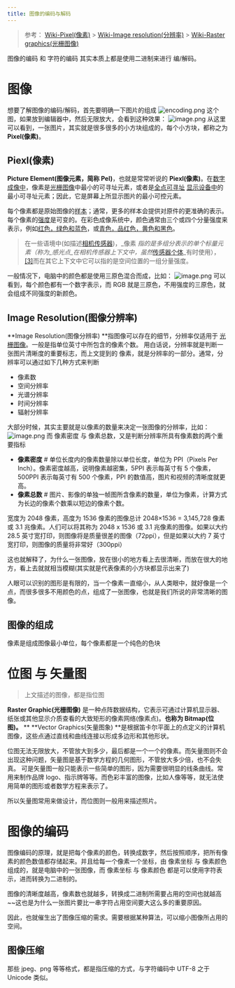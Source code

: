 ```yaml
---
title: 图像的编码与解码
---
```


> 参考： [Wiki-Pixel(像素)](https://en.wikipedia.org/wiki/Pixel) > [Wiki-Image resolution(分辨率)](https://en.wikipedia.org/wiki/Image_resolution) > [Wiki-Raster graphics(光栅图像)](https://en.wikipedia.org/wiki/Raster_graphics)

图像的编码 和 字符的编码 其实本质上都是使用二进制来进行 编/解码。

# 图像

想要了解图像的编码/解码，首先要明确一下图片的组成
![encoding.png](https://notes-learning.oss-cn-beijing.aliyuncs.com/azfrs3/1616478942730-94a24042-83ae-40c0-865a-d13c1164c61b.png)
这个图，如果放到编辑器中，然后无限放大，会看到这种效果：
![image.png](https://notes-learning.oss-cn-beijing.aliyuncs.com/azfrs3/1616478986453-7a25a9b3-f527-4491-b565-9154ca324d7f.png)
从这里可以看到，一张图片，其实就是很多很多的小方块组成的，每个小方块，都称之为 **Pixel(像素)**。

## Piexl(像素)

**Picture Element(图像元素，简称 Pel)**，也就是常常听说的 **Piexl(像素)**。在[数字成像中](https://en.wikipedia.org/wiki/Digital_imaging)，像素是[光栅图像](https://en.wikipedia.org/wiki/Raster_graphics)中最小的可寻址元素，或者是[全点可寻址](https://en.wikipedia.org/wiki/All_points_addressable) [显示设备中](https://en.wikipedia.org/wiki/Display_device)的最小可寻址元素；因此，它是屏幕上所显示图片的最小可控元素。

每个像素都是原始图像的[样本](<https://en.wikipedia.org/wiki/Sampling_(signal_processing)>)；通常，更多的样本会提供对原件的更准确的表示。每个像素的[强度](<https://en.wikipedia.org/wiki/Intensity_(physics)>)是可变的。在彩色成像系统中，颜色通常由三个或四个分量强度来表示，例如[红色，绿色和蓝色](https://en.wikipedia.org/wiki/RGB_color_model)，或[青色，品红色，黄色和黑色](https://en.wikipedia.org/wiki/CMYK_color_model)。

> 在一些语境中(如描述[相机传感器](https://en.wikipedia.org/wiki/Camera_sensor))，\_像素 _指的是多组分表示的单个标量元素（称为\_感光点\_在相机传感器上下文中，虽然_[传感器个体](https://en.wiktionary.org/wiki/sensel)\_有时使用），[\[3\]](https://en.wikipedia.org/wiki/Pixel#cite_note-3)而在其它上下文中它可以指的是空间位置的一组分量强度。

一般情况下，电脑中的颜色都是使用三原色混合而成，比如：
![image.png](https://notes-learning.oss-cn-beijing.aliyuncs.com/azfrs3/1616548024130-3762a0c9-6f90-4c9a-811b-e5dc6203bf0e.png)
可以看到，每个颜色都有一个数字表示，而 RGB 就是三原色，不用强度的三原色，就会组成不同强度的新颜色。

## Image Resolution(图像分辨率)

**Image Resolution(图像分辨率) **指图像可以存在的细节，分辨率仅适用于 [光栅图像](https://en.wikipedia.org/wiki/Raster_graphics)。一般是指单位英寸中所包含的像素个数。
用白话说，分辨率就是判断一张图片清晰度的重要标志，而上文提到的 像素，就是分辨率的一部分。通常，分辨率可以通过如下几种方式来判断

- 像素数
- 空间分辨率
- 光谱分辨率
- 时间分辨率
- 辐射分辨率

大部分时候，其实主要就是以像素的数量来决定一张图像的分辨率，比如：
![image.png](https://notes-learning.oss-cn-beijing.aliyuncs.com/azfrs3/1616547515643-ebb48cfe-1919-453c-96d5-02d3b173118b.png)
而 像素密度 与 像素总数，又是判断分辨率所具有像素数的两个重要指标

- **像素密度** # 单位长度内的像素数量除以单位长度，单位为 PPI（Pixels Per Inch）。像素密度越高，说明像素越密集，5PPI 表示每英寸有 5 个像素，500PPI 表示每英寸有 500 个像素，PPI 的数值高，图片和视频的清晰度就更高。
- **像素总数** # 图片、影像的单独一帧图所含像素的数量，单位为像素，计算方式为长边的像素个数乘以短边的像素个数。

宽度为 2048 像素，高度为 1536 像素的图像总计 2048×1536 = 3,145,728 像素或 3.1 兆像素。人们可以将其称为 2048 x 1536 或 3.1 兆像素的图像。如果以大约 28.5 英寸宽打印，则图像将是质量很差的图像（72ppi），但是如果以大约 7 英寸宽打印，则图像的质量将非常好（300ppi）

这也就解释了，为什么一张图像，放在很小的地方看上去很清晰，而放在很大的地方，看上去就就相当模糊(其实就是代表像素的小方块都显示出来了)

人眼可以识别的图形是有限的，当一个像素一直缩小，从人类眼中，就好像是一个点，而很多很多不用颜色的点，组成了一张图像，也就是我们所说的非常清晰的图像。

## 图像的组成

像素是组成图像最小单位，每个像素都是一个纯色的色块

# 位图 与 矢量图

> 上文描述的图像，都是指位图

**Raster Graphic(光栅图像)** 是一种点阵数据结构，它表示可通过计算机显示器、纸张或其他显示介质查看的大致矩形的像素网络(像素点)。**也称为 Bitmap(位图)。**
\*\*
**Vector Graphics(矢量图象) **是根据笛卡尔平面上的点定义的计算机图像，这些点通过直线和曲线连接以形成多边形和其他形状。

位图无法无限放大，不管放大到多少，最后都是一个一个的像素。而矢量图则不会出现这种问题，矢量图是基于数学方程的几何图形，不管放大多少倍，也不会失真。
可是矢量图一般只能表示一些简单的图形，因为需要很明显的线条曲线。常用来制作品牌 logo、指示牌等等。而色彩丰富的图像，比如人像等等，就无法使用简单的图形或者数学方程来表示了。

所以矢量图常用来做设计，而位图则一般用来描述照片。

# 图像的编码

图像编码的原理，就是把每个像素的颜色，转换成数字，然后按照顺序，把所有像素的颜色数值都存储起来。并且给每一个像素一个坐标，由 像素坐标 与 像素颜色 组成的，就是电脑中的一张图像，而 像素坐标 与 像素颜色 都是可以使用字符表示，进而转换为二进制的。

图像的清晰度越高，像素数也就越多，转换成二进制所需要占用的空间也就越高~~这也是为什么一张图片要比一串字符占用空间要大这么多的重要原因。

因此，也就催生出了图像压缩的需求。需要根据某种算法，可以缩小图像所占用的空间。

## 图像压缩

那些 jpeg、png 等等格式，都是指压缩的方式，与字符编码中 UTF-8 之于 Unicode 类似。
